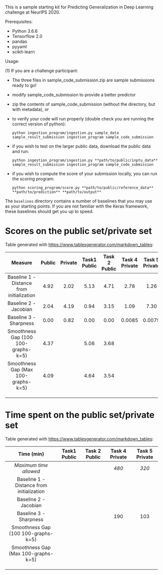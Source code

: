 This is a sample starting kit for Predicting Generalization in Deep Learning challenge at NeurIPS 2020.

Prerequisites:
- Python 3.6.6
- Tensorflow 2.0
- pandas
- pyyaml
- scikit-learn

Usage:

(1) If you are a challenge participant:

- The three files in sample_code_submission.zip are sample submissions ready to go!

- modify sample_code_submission to provide a better predictor

- zip the contents of sample_code_submission (without the directory, but with metadata), or

- to verify your code will run properly (double check you are running the correct version of python):

  `python ingestion_program/ingestion.py sample_data sample_result_submission ingestion_program sample_code_submission`

- if you wish to test on the larger public data, download the public data and run:

  `python ingestion_program/ingestion.py **path/to/public/inptu_data** sample_result_submission ingestion_program sample_code_submission`

- if you wish to compute the score of your submission locally, you can run the scoring program:

  `python scoring_program/score.py **path/to/public/reference_data** **path/to/prediction** **path/to/output**`

The `baselines` directory contains a number of baselines that you may use as your starting points. If you are not familiar with the
Keras framework, these baselines should get you up to speed.

# Scores on the public set/private set

Table generated with https://www.tablesgenerator.com/markdown_tables:

|                  Measure                  | Public | Private | Task1 Public | Task 2 Public | Task 4 Private | Task 5 Private |
|:-----------------------------------------:|:------:|:-------:|:------------:|:-------------:|:--------------:|:--------------:|
| Baseline 1 - Distance from initialization |  4.92  |   2.02  |     5.13     |      4.71     |      2.78      |      1.26      |
|           Baseline 2 - Jacobian           |  2.04  |   4.19  |     0.94     |      3.15     |      1.09      |      7.30      |
|           Baseline 3 - Sharpness          |  0.00  |   0.82  |     0.00     |      0.00     |     0.0085     |     0.0079     |
|  Smoothness Gap (100 100-graphs-k=5)      |  4.37  |         |     5.06     |      3.68     |                |                |
|  Smoothness Gap (Max 100-graphs-k=5)      |  4.09  |         |     4.64     |      3.54     |                |                |
|                                           |        |         |              |               |                |                |
|                                           |        |         |              |               |                |                |
|                                           |        |         |              |               |                |                |

# Time spent on the public set/private set

Table generated with https://www.tablesgenerator.com/markdown_tables:

|                  Time (min)               | Task1 Public | Task 2 Public | Task 4 Private | Task 5 Private |
|:-----------------------------------------:|:------------:|:-------------:|:--------------:|:--------------:|
|          *Maximum time allowed*           |              |               |      *480*     |     *320*      |
| Baseline 1 - Distance from initialization |              |               |                |                |
|           Baseline 2 - Jacobian           |              |               |                |                |
|           Baseline 3 - Sharpness          |              |               |       190      |      103       |
|  Smoothness Gap (100 100-graphs-k=5)      |              |               |                |                |
|  Smoothness Gap (Max 100-graphs-k=5)      |              |               |                |                |
|                                           |              |               |                |                |
|                                           |              |               |                |                |
|                                           |              |               |                |                |
